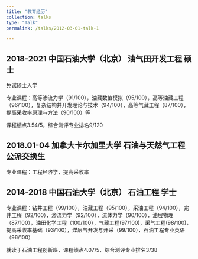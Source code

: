 ```yaml
---
title: "教育经历"
collection: talks
type: "Talk"
permalink: /talks/2012-03-01-talk-1

---
```


2018-2021 中国石油大学（北京） 油气田开发工程 硕士
---
免试硕士入学

专业课程：高等渗流力学（91/100），油藏数值模拟（95/100），高等油藏工程（96/100），复杂结构井开发理论与技术（94/100），高等气藏工程（87/100），提高采收率原理与方法（90/100）等

课程绩点3.54/5，综合测评专业排名9/120

2018.01-04   加拿大卡尔加里大学 石油与天然气工程 公派交换生 
---
专业课程：工程经济学，提高采收率

2014-2018   中国石油大学（北京） 石油工程 学士
---

专业课程：钻井工程（99/100），油藏工程（95/100），采油工程（94/100），完井工程（92/100），渗流力学（92/100），流体力学（90/100），油层物理（87/100），油田化学工程（100/100），气藏工程(97/100)，采气工程(98/100)，提高采收率基础（93/100），煤层气开发与开采（99/100），石油工程专业英语（96/100）

就读于石油工程创新班，课程绩点4.07/5，综合测评专业排名3/38

